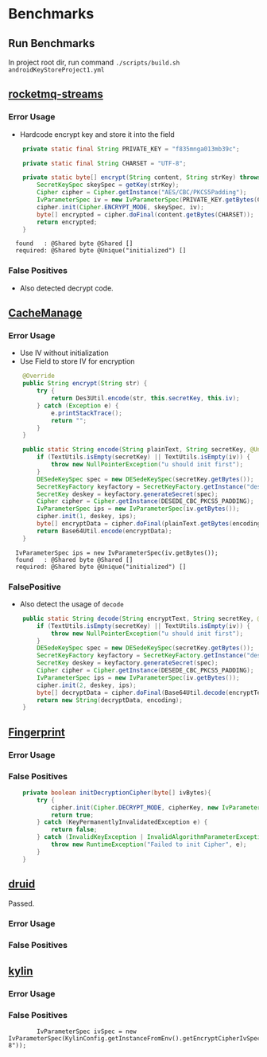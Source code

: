 # Benchmarks

## Run Benchmarks

In project root dir, run command `./scripts/build.sh androidKeyStoreProject1.yml`

## [rocketmq-streams](https://github.com/apache/rocketmq-streams.git)

### Error Usage

- Hardcode encrypt key and store it into the field

```java
    private static final String PRIVATE_KEY = "f835mnga013mb39c";

    private static final String CHARSET = "UTF-8";

    private static byte[] encrypt(String content, String strKey) throws Exception {
        SecretKeySpec skeySpec = getKey(strKey);
        Cipher cipher = Cipher.getInstance("AES/CBC/PKCS5Padding");
        IvParameterSpec iv = new IvParameterSpec(PRIVATE_KEY.getBytes(CHARSET));
        cipher.init(Cipher.ENCRYPT_MODE, skeySpec, iv);
        byte[] encrypted = cipher.doFinal(content.getBytes(CHARSET));
        return encrypted;
    }
```

```shell
  found   : @Shared byte @Shared []
  required: @Shared byte @Unique("initialized") []
```

### False Positives

- Also detected decrypt code.

## [CacheManage](https://github.com/ronghao/CacheManage)

### Error Usage

- Use IV without initialization
- Use Field to store IV for encryption
```java
    @Override
    public String encrypt(String str) {
        try {
            return Des3Util.encode(str, this.secretKey, this.iv);
        } catch (Exception e) {
            e.printStackTrace();
            return "";
        }
    }
```

```java
    public static String encode(String plainText, String secretKey, @Unique String iv) throws Exception {
        if (TextUtils.isEmpty(secretKey) || TextUtils.isEmpty(iv)) {
            throw new NullPointerException("u should init first");
        }
        DESedeKeySpec spec = new DESedeKeySpec(secretKey.getBytes());
        SecretKeyFactory keyfactory = SecretKeyFactory.getInstance("desede");
        SecretKey deskey = keyfactory.generateSecret(spec);
        Cipher cipher = Cipher.getInstance(DESEDE_CBC_PKCS5_PADDING);
        IvParameterSpec ips = new IvParameterSpec(iv.getBytes());
        cipher.init(1, deskey, ips);
        byte[] encryptData = cipher.doFinal(plainText.getBytes(encoding));
        return Base64Util.encode(encryptData);
    }
```

```shell
  IvParameterSpec ips = new IvParameterSpec(iv.getBytes());
  found   : @Shared byte @Shared []
  required: @Shared byte @Unique("initialized") []
```

### FalsePositive

- Also detect the usage of `decode`

```java
    public static String decode(String encryptText, String secretKey, @Unique String iv) throws Exception {
        if (TextUtils.isEmpty(secretKey) || TextUtils.isEmpty(iv)) {
            throw new NullPointerException("u should init first");
        }
        DESedeKeySpec spec = new DESedeKeySpec(secretKey.getBytes());
        SecretKeyFactory keyfactory = SecretKeyFactory.getInstance("desede");
        SecretKey deskey = keyfactory.generateSecret(spec);
        Cipher cipher = Cipher.getInstance(DESEDE_CBC_PKCS5_PADDING);
        IvParameterSpec ips = new IvParameterSpec(iv.getBytes());
        cipher.init(2, deskey, ips);
        byte[] decryptData = cipher.doFinal(Base64Util.decode(encryptText));
        return new String(decryptData, encoding);
    }
```

## [Fingerprint](https://github.com/al3xliu/Fingerprint.git)

### Error Usage

### False Positives

```java
    private boolean initDecryptionCipher(byte[] ivBytes){
        try {
            cipher.init(Cipher.DECRYPT_MODE, cipherKey, new IvParameterSpec(ivBytes));
            return true;
        } catch (KeyPermanentlyInvalidatedException e) {
            return false;
        } catch (InvalidKeyException | InvalidAlgorithmParameterException e) {
            throw new RuntimeException("Failed to init Cipher", e);
        }
    }
```

## [druid](https://github.com/apache/druid.git)

Passed.

### Error Usage

### False Positives

## [kylin](https://github.com/apache/kylin.git)

### Error Usage

### False Positives

```shell
        IvParameterSpec ivSpec = new IvParameterSpec(KylinConfig.getInstanceFromEnv().getEncryptCipherIvSpec().getBytes("UTF-8"));
```

